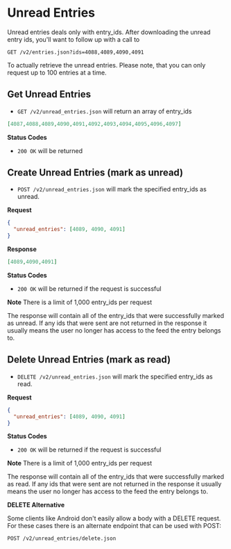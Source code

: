 Unread Entries
==============

Unread entries deals only with entry_ids. After downloading the unread entry ids, you'll want to follow up with a call to

`GET /v2/entries.json?ids=4088,4089,4090,4091`

To actually retrieve the unread entries. Please note, that you can only request up to 100 entries at a time.

Get Unread Entries
------------------

 - `GET /v2/unread_entries.json` will return an array of entry_ids


```json
[4087,4088,4089,4090,4091,4092,4093,4094,4095,4096,4097]
```

**Status Codes**

- `200 OK` will be returned

Create Unread Entries (mark as unread)
--------------------------------------

- `POST /v2/unread_entries.json` will mark the specified entry_ids as unread.

**Request**

```json
{
  "unread_entries": [4089, 4090, 4091]
}
```

**Response**

```json
[4089,4090,4091]
```

**Status Codes**

- `200 OK` will be returned if the request is successful

**Note** There is a limit of 1,000 entry_ids per request

The response will contain all of the entry_ids that were successfully marked as unread. If any ids that were sent are not returned in the response it usually means the user no longer has access to the feed the entry belongs to.

Delete Unread Entries (mark as read)
------------------------------------

- `DELETE /v2/unread_entries.json` will mark the specified entry_ids as read.

**Request**

```json
{
  "unread_entries": [4089, 4090, 4091]
}
```

**Status Codes**

- `200 OK` will be returned if the request is successful

**Note** There is a limit of 1,000 entry_ids per request

The response will contain all of the entry_ids that were successfully marked as read. If any ids that were sent are not returned in the response it usually means the user no longer has access to the feed the entry belongs to.

**DELETE Alternative**

Some clients like Android don't easily allow a body with a DELETE request. For these cases there is an alternate endpoint that can be used with POST:

`POST /v2/unread_entries/delete.json`
